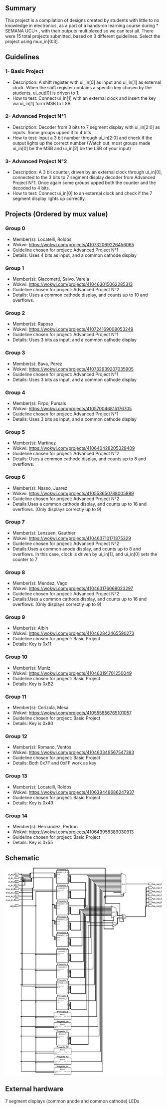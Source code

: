 <!---

This file is used to generate your project datasheet. Please fill in the information below and delete any unused
sections.

You can also include images in this folder and reference them in the markdown. Each image must be less than
512 kb in size, and the combined size of all images must be less than 1 MB.
-->

## Summary

This project is a compilation of designs created by students with little to no knowledge in electronics, as a part of a hands-on learning course during * SEMANA UCU* , with their outputs multiplexed so we can test all. There were 15 total projects submitted, based on 3 different guidelines. Select the project using mux_in[0:3].

## Guidelines 

### 1- Basic Project
* Description: A shift register with ui_in[0] as input and ui_in[1] as external clock. When the shift register contains a specific key chosen by the students, ui_out[0] is driven to 1.
* How to test: Connect ui_in[1] with an external clock  and insert the key via ui_in[1] form MSB to LSB

### 2- Advanced Project N°1
* Description: Decoder from 3 bits to 7 segment display with ui_in[2:0] as inputs. Some groups upped it to 4 bits
* How to test: Input a 3 bit number through ui_in[2:0] and check if the output lights up the correct number (Watch out, most groups made ui_in[0] be the MSB and ui_in[2] be the LSB of your input)

### 3- Advanced Project N°2
* Description: A 3 bit counter, driven by an external clock through ui_in[0], connected to the 3 bits to 7 segment display decoder from Advanced Project N°1. Once again some groups upped both the counter and the decoded to 4 bits.
* How to test: Connect ui_in[0] to an external clock and check if the 7 segment display lights up correctly.

## Projects (Ordered by mux value)

### Group 0
* Member(s): Locatelli, Roldós
* Wokwi: https://wokwi.com/projects/410732069226456065
* Guideline chosen for project: Advanced Project N°1
* Details: Uses 4 bits as input, and a common cathode display

### Group 1
* Member(s): Giacometti, Salvo, Varela
* Wokwi: https://wokwi.com/projects/410463015062285313
* Guideline chosen for project: Advanced Project N°2
* Details: Uses a common cathode display, and counts up to 10 and overflows.

### Group 2
* Member(s): Raposo
* Wokwi: https://wokwi.com/projects/410724169008053249
* Guideline chosen for project: Advanced Project N°1
* Details: Uses 3 bits as input, and a common cathode display

### Group 3
* Member(s): Bava, Perez
* Wokwi: https://wokwi.com/projects/410732939207035905
* Guideline chosen for project: Advanced Project N°1
* Details: Uses 3 bits as input, and a common cathode display

### Group 4
* Member(s): Firpo, Pursals
* Wokwi: https://wokwi.com/projects/410570046815176705
* Guideline chosen for project: Advanced Project N°1
* Details: Uses 3 bits as input, and a common cathode display

### Group 5
* Member(s): Martinez
* Wokwi: https://wokwi.com/projects/410640428205329409
* Guideline chosen for project: Advanced Project N°2
* Details: Uses a common cathode display, and counts up to 8 and overflows.

### Group 6
* Member(s): Nasso, Juarez
* Wokwi: https://wokwi.com/projects/410553650788005889
* Guideline chosen for project: Advanced Project N°2
* Details:Uses a common cathode display, and counts up to 16 and overflows. (Only displays correctly up to 9)

### Group 7
* Member(s): Lenzuen, Gauthier
* Wokwi: https://wokwi.com/projects/410463710171875329
* Guideline chosen for project: Advanced Project N°2
* Details:Uses a common anode display, and counts up to 8 and overflows. In this case, clock is driven by ui_in[1], and ui_in[0] sets the counter to 7

### Group 8
* Member(s): Mendez, Vago
* Wokwi: https://wokwi.com/projects/410463176068023297
* Guideline chosen for project: Advanced Project N°2
* Details:Uses a common cathode display, and counts up to 16 and overflows. (Only displays correctly up to 9)

### Group 9
* Member(s): Albín
* Wokwi: https://wokwi.com/projects/410462842465590273
* Guideline chosen for project: Basic Project
* Details: Key is 0x11

### Group 10
* Member(s): Muniz
* Wokwi: https://wokwi.com/projects/410463191701250049
* Guideline chosen for project: Basic Project
* Details: Key is 0xB2

### Group 11
* Member(s): Cerizola, Mesa
* Wokwi: https://wokwi.com/projects/410555856765101057
* Guideline chosen for project: Basic Project
* Details: Key is 0x80

### Group 12
* Member(s): Romano, Ventós 
* Wokwi: https://wokwi.com/projects/410463349567547393 
* Guideline chosen for project: Basic Project
* Details: Both 0x7F and 0xFF work as key

### Group 13
* Member(s): Locatelli, Roldós
* Wokwi: https://wokwi.com/projects/410639448686247937 
* Guideline chosen for project: Basic Project
* Details: Key is 0x49

### Group 14
* Member(s): Hernández, Pedron
* Wokwi: https://wokwi.com/projects/410643958389030913  
* Guideline chosen for project: Basic Project
* Details: Key is 0x55
  
## Schematic
  
![block diagram](Semana_UCU2.png)
## External hardware

7 segment displays (common anode and common cathode)
LEDs


